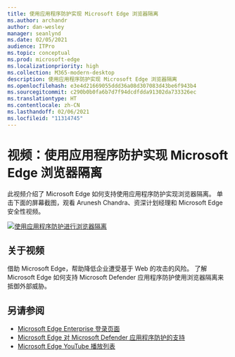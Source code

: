 ```yaml
---
title: 使用应用程序防护实现 Microsoft Edge 浏览器隔离
ms.author: archandr
author: dan-wesley
manager: seanlynd
ms.date: 02/05/2021
audience: ITPro
ms.topic: conceptual
ms.prod: microsoft-edge
ms.localizationpriority: high
ms.collection: M365-modern-desktop
description: 使用应用程序防护实现 Microsoft Edge 浏览器隔离
ms.openlocfilehash: e3e4d21669055ddd36a08d307083d43be6f943b4
ms.sourcegitcommit: c290b0b0fa6b7d7f94dcdfdda91302da733326ec
ms.translationtype: HT
ms.contentlocale: zh-CN
ms.lasthandoff: 02/06/2021
ms.locfileid: "11314745"
---
```

# 视频：使用应用程序防护实现 Microsoft Edge 浏览器隔离

此视频介绍了 Microsoft Edge 如何支持使用应用程序防护实现浏览器隔离。 单击下面的屏幕截图，观看 Arunesh Chandra、资深计划经理和 Microsoft Edge 安全性视频。

[![使用应用程序防护进行浏览器隔离]( media/microsoft-edge-video-security-application-guard/0.png)](http://www.youtube.com/watch?v=zQjaRqNXMqw "Browser isolation using Application Guard")

##  <a name="about-the-video"></a>关于视频

借助 Microsoft Edge，帮助降低企业遭受基于 Web 的攻击的风险。 了解 Microsoft Edge 如何支持 Microsoft Defender 应用程序防护使用浏览器隔离来抵御外部威胁。

##  <a name="see-also"></a>另请参阅

- [Microsoft Edge Enterprise 登录页面](https://aka.ms/EdgeEnterprise)
- [Microsoft Edge 对 Microsoft Defender 应用程序防护的支持](microsoft-edge-security-windows-defender-application-guard.md)
- [Microsoft Edge YouTube 播放列表](https://www.youtube.com/playlist?list=PLXtHYVsvn_b-uXh1tMeYpT-0iD8tD3tFy)